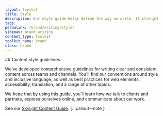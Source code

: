 ```yaml
---
layout: toolkit
title: Style
description: Our style guide helps define the way we write. It strengthens our brand, gives us credibility, and separates us from competitors. These guidelines are also a critical resource for anyone at Skylight who creates and edits content.
tags:
permalink: /brand/writing/style/
sidenav: brand_writing
content_type: Toolkit
toolkit_name: brand
class: brand
---
```


<div class="row brand__content-section">
<div class="col-md-9" markdown="1">
## Content style guidelines

We’ve developed comprehensive guidelines for writing clear and consistent content across teams and channels. You’ll find our conventions around style and inclusive language, as well as best practices for web elements, accessibility, translation, and a range of other topics.

We hope that by using this guide, you’ll learn how we talk to clients and partners, express ourselves online, and communicate about our work.

See our [Skylight Content Guide](/work/toolkits/content-guide/).
{: .callout--note }
</div>
</div>
